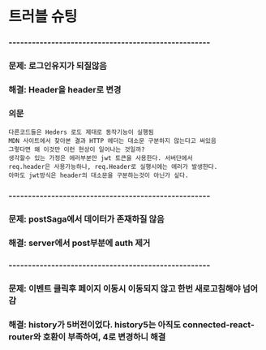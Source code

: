 # 트러블 슈팅

### ----------------------------------------------------

### 문제: 로그인유지가 되질않음

### 해결: Header을 header로 변경

### 의문

```
다른코드들은 Heders 로도 제대로 동작기능이 실행됨
MDN 사이트에서 찾아본 결과 HTTP 헤더는 대소문 구분하지 않는다고 써있음
그렇다면 왜 이것만 이런 현상이 일어나는 것일까?
생각할수 있는 가정은 에러부분만 jwt 토큰을 사용한다. 서버단에서
req.header은 사용가능하나, req.Header로 실행시에는 에러가 발생한다.
아마도 jwt방식은 header의 대소문을 구분하는것이 아닌가 싶다.
```

### ----------------------------------------------------

### 문제: postSaga에서 데이터가 존재하질 않음

### 해결: server에서 post부분에 auth 제거

### ----------------------------------------------------

### 문제: 이벤트 클릭후 페이지 이동시 이동되지 않고 한번 새로고침해야 넘어감

### 해결: history가 5버전이었다. history5는 아직도 connected-react-router와 호환이 부족하여, 4로 변경하니 해결
